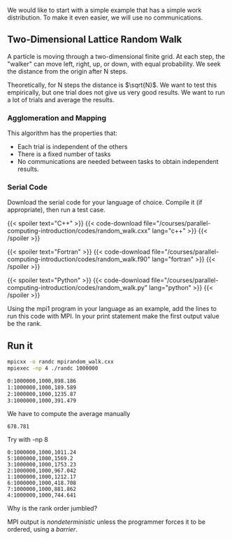 We would like to start with a simple example that has a simple work distribution.  To make it even easier, we will use no communications.

## Two-Dimensional Lattice Random Walk

A particle is moving through a two-dimensional finite grid.  At each step, the "walker" can move left, right, up, or down, with equal probability.  We seek the distance from the origin after N steps.  

Theoretically, for N steps the distance is $\sqrt{N}$. We want to test this empirically, but one trial does not give us very good results.  We want to run a lot of trials and average the results.

### Agglomeration and Mapping

This algorithm has the properties that:
  * Each trial is independent of the others
  * There is a fixed number of tasks
  * No communications are needed between tasks to obtain independent results.

### Serial Code 

Download the serial code for your language of choice.  Compile it (if appropriate), then run a test case.

{{< spoiler text="C++" >}}
{{< code-download file="/courses/parallel-computing-introduction/codes/random_walk.cxx" lang="c++" >}}
{{< /spoiler >}}

{{< spoiler text="Fortran" >}}
{{< code-download file="/courses/parallel-computing-introduction/codes/random_walk.f90" lang="fortran" >}}
{{< /spoiler >}}

{{< spoiler text="Python" >}}
{{< code-download file="/courses/parallel-computing-introduction/codes/random_walk.py" lang="python" >}}
{{< /spoiler >}}

Using the mpi1 program in your language as an example, add the lines to run this code with MPI.  In your print statement make the first output value be the rank.

## Run it

```bash
mpicxx -o randc mpirandom_walk.cxx
mpiexec -np 4 ./randc 1000000

0:1000000,1000,898.186
1:1000000,1000,189.589
2:1000000,1000,1235.87
3:1000000,1000,391.479
```
We have to compute the average manually
```
678.781
```

Try with -np 8

```no-highlight
0:1000000,1000,1011.24
5:1000000,1000,1569.2
3:1000000,1000,1753.23
2:1000000,1000,967.042
1:1000000,1000,1212.17
6:1000000,1000,418.708
7:1000000,1000,881.862
4:1000000,1000,744.641
```

Why is the rank order jumbled?

MPI output is _nondeterministic_ unless the programmer forces it to be ordered, using a _barrier_.

